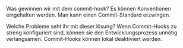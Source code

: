 Was gewinnen wir mit dem commit-hook?
    Es können Konventionen eingehalten werden. Man kann einen Commit-Standard erzwingen.

Welche Probleme seht ihr mit dieser lösung?
    Wenn Commit-Hooks zu streng konfiguriert sind, können sie den Entwicklungsprozess unnötig verlangsamen.
    Commit-Hooks können lokal deaktiviert werden.